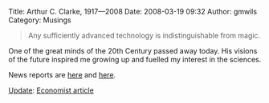 Title: Arthur C. Clarke, 1917—2008
Date: 2008-03-19 09:32
Author: gmwils
Category: Musings

> Any sufficiently advanced technology is indistinguishable from magic.

One of the great minds of the 20th Century passed away today. His
visions of the future inspired me growing up and fuelled my interest in
the sciences.

News reports are [here][] and [here][1].

<u>Update</u>: [Economist article][]

  [here]: http://www.nytimes.com/2008/03/18/books/18cnd-clarke.html?_r=1&hp&oref=slogin
  [1]: http://www.theage.com.au/news/world/science-fiction-legend-arthur-c-clarke-dies/2008/03/19/1205602429733.html
  [Economist article]: http://www.economist.com/obituary/displaystory.cfm?story_id=10918055

